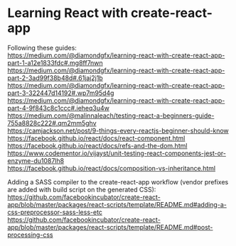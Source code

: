 # Learning React with create-react-app

Following these guides:   
https://medium.com/@diamondgfx/learning-react-with-create-react-app-part-1-a12e1833fdc#.mg8ff7nwn  
https://medium.com/@diamondgfx/learning-react-with-create-react-app-part-2-3ad99f38b48d#.61jaj2j1b  
https://medium.com/@diamondgfx/learning-react-with-create-react-app-part-3-322447d14192#.wp7m95d4g  
https://medium.com/@diamondgfx/learning-react-with-create-react-app-part-4-9f843c8c1ccc#.ieheq3u4w  
https://medium.com/@malinnaleach/testing-react-a-beginners-guide-755a8828c222#.qm2mm5ghv  
https://camjackson.net/post/9-things-every-reactjs-beginner-should-know  
https://facebook.github.io/react/docs/react-component.html  
https://facebook.github.io/react/docs/refs-and-the-dom.html  
https://www.codementor.io/vijayst/unit-testing-react-components-jest-or-enzyme-du1087lh8  
https://facebook.github.io/react/docs/composition-vs-inheritance.html

Adding a SASS compiler to the create-react-app workflow (vendor prefixes are added with build script on the generated CSS):  
https://github.com/facebookincubator/create-react-app/blob/master/packages/react-scripts/template/README.md#adding-a-css-preprocessor-sass-less-etc  
https://github.com/facebookincubator/create-react-app/blob/master/packages/react-scripts/template/README.md#post-processing-css
